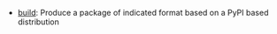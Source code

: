 * [build](commands/build/index.html): Produce a package of indicated format based on a PyPI based distribution
